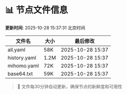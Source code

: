 # 📊 节点文件信息

**更新时间**: 2025-10-28 15:37:31 北京时间

| 文件名 | 大小 | 最后修改 |
|--------|------|----------|
| all.yaml | 58K | 2025-10-28 15:37 |
| history.yaml | 1.2M | 2025-10-28 15:37 |
| mihomo.yaml | 72K | 2025-10-28 15:37 |
| base64.txt | 59K | 2025-10-28 15:37 |

> 🔄 文件每30分钟自动更新，确保节点的新鲜度和可用性
